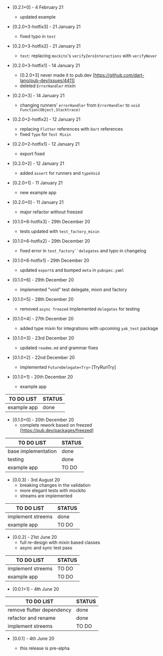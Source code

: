 * [0.2.1+0] - 4 February 21
  - updated example

* [0.2.0+3-hotfix3] - 21 January 21
  - fixed typo in `test`

* [0.2.0+3-hotfix2] - 21 January 21
  - `test`: replacing `mockito`'s `verifyZeroInteractions` with `verifyNever`

* [0.2.0+3-hotfix1] - 14 January 21
  - [0.2.0+3] never made it to pub.dev [https://github.com/dart-lang/pub-dev/issues/4411]
  - deleted `ErrorHandler` mixin

* [0.2.0+3] - 14 January 21
  - changing runners' `errorHandler` from `ErrorHandler` to `void Function(Object,Stacktrace)`

* [0.2.0+2-hotfix2] - 12 January 21
  - replacing `Flutter` references with `Dart` references
  - fixed `Type` for `Test Mixin`

* [0.2.0+2-hotfix1] - 12 January 21
  - export fixed

* [0.2.0+2] - 12 January 21
  - added `assert` for runners and `typeVoid`

* [0.2.0+1] - 11 January 21
  - new example app

* [0.2.0+0] - 11 January 21
  - major refactor without freezed

* [0.1.0+6-hotfix3] - 29th December 20
  - tests updated with `test_factory_mixin`

* [0.1.0+6-hotfix2] - 29th December 20
  - fixed error in `test_factory``delegates` and typo in changelog

* [0.1.0+6-hotfix1] - 29th December 20
  - updated `export`s and bumped `meta` in `pubspec.yaml`

* [0.1.0+6] - 29th December 20
  - implemented "void" test delegate, mixin and factory

* [0.1.0+5] - 28th December 20
  - removed `async freezed` implemented `delegates` for testing

* [0.1.0+4] - 27th December 20
  - added type mixin for integrationo with upcoming `yak_test` package

* [0.1.0+3] - 23rd December 20
  - updated `readme.md` and grammar fixes

* [0.1.0+2] - 22nd December 20
  - implemented `FutureDelegate<Try>` [TryRunTry]

* [0.1.0+1] - 20th December 20
  - example app

| TO DO LIST | STATUS |
|--------|-----|
| example app | done  |

* [0.1.0+0] - 20th December 20
  - complete rework based on freezed [https://pub.dev/packages/freezed]

| TO DO LIST | STATUS |
|--------|-----|
| base implementation  | done |
| testing | done |
| example app | TO DO  |

* [0.0.3] - 3rd August 20
  - breaking changes in the validation
  - more elegant tests with mockito
  - streams are implemented

| TO DO LIST | STATUS |
|--------|-----|
| implement streems | done |
| example app | TO DO  |

* [0.0.2] - 21st June 20
  - full re-design with mixin based classes
  - async and sync test pass

| TO DO LIST | STATUS |
|--------|-----|
| implement streems | TO DO |
| example app | TO DO  |

* [0.0.1+1] - 4th June 20

| TO DO LIST | STATUS |
|--------|-----|
| remove flutter dependency | done  |
| refactor and rename | done  |
| implement streems | TO DO |


* [0.0.1] - 4th June 20

  - this release is pre-alpha